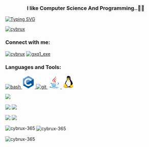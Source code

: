 <h3 align="center">I like Computer Science And Programming..👨‍💻</h3>

<a href="https://git.io/typing-svg">
    <img src="https://readme-typing-svg.demolab.com?font=Fira+Code&weight=700&duration=1700&pause=80&color=56f700&background=040c00&vCenter=true&multiline=true&height=135&lines=Welcome+in+My+Account;I+like+Programming;whoami+==>+just+student!;&bull;+Cybrux" alt="Typing SVG" />
</a>


<p align="left"> <a href="https://twitter.com/cybrux" target="blank"><img src="https://img.shields.io/twitter/follow/cybrux?logo=twitter&style=for-the-badge" alt="cybrux" /></a> </p>

<h3 align="left">Connect with me:</h3>
<p align="left">
<a href="https://twitter.com/cybrux" target="blank"><img align="center" src="https://raw.githubusercontent.com/rahuldkjain/github-profile-readme-generator/master/src/images/icons/Social/twitter.svg" alt="cybrux" height="30" width="40" /></a>
<a href="https://instagram.com/gxq1_exe" target="blank"><img align="center" src="https://raw.githubusercontent.com/rahuldkjain/github-profile-readme-generator/master/src/images/icons/Social/instagram.svg" alt="gxq1_exe" height="30" width="40" /></a>
</p>

<h3 align="left">Languages and Tools:</h3>
<p align="left"> <a href="https://www.gnu.org/software/bash/" target="_blank" rel="noreferrer"> <img src="https://www.vectorlogo.zone/logos/gnu_bash/gnu_bash-icon.svg" alt="bash" width="40" height="40"/> </a> <a href="https://www.cprogramming.com/" target="_blank" rel="noreferrer"> <img src="https://raw.githubusercontent.com/devicons/devicon/master/icons/c/c-original.svg" alt="c" width="40" height="40"/> </a> <a href="https://git-scm.com/" target="_blank" rel="noreferrer"> <img src="https://www.vectorlogo.zone/logos/git-scm/git-scm-icon.svg" alt="git" width="40" height="40"/> </a> <a href="https://www.java.com" target="_blank" rel="noreferrer"> <img src="https://raw.githubusercontent.com/devicons/devicon/master/icons/java/java-original.svg" alt="java" width="40" height="40"/> </a> <a href="https://www.linux.org/" target="_blank" rel="noreferrer"> <img src="https://raw.githubusercontent.com/devicons/devicon/master/icons/linux/linux-original.svg" alt="linux" width="40" height="40"/> </a> </p>

![](http://github-profile-summary-cards.vercel.app/api/cards/profile-details?username=Cybrux-365&theme=bear)


![](http://github-profile-summary-cards.vercel.app/api/cards/repos-per-language?username=Cybrux-365&theme=react) ![](http://github-profile-summary-cards.vercel.app/api/cards/most-commit-language?username=Cybrux-365&theme=react)

![](http://github-profile-summary-cards.vercel.app/api/cards/stats?username=Cybrux-365&theme=shades_of_purple) ![](http://github-profile-summary-cards.vercel.app/api/cards/productive-time?username=Cybrux-365&theme=discord_old_blurple&utcOffset=8)

<p><img align="left" src="https://github-readme-stats.vercel.app/api/top-langs?username=cybrux-365&show_icons=true&theme=tokyonight&title_color=00d5ff&text_color=59ff00&bg_color=000000&hide_border=true&cache_seconds=1800&locale=en&layout=compact" alt="cybrux-365" /></p>

<p>&nbsp;<img align="center" src="https://github-readme-stats.vercel.app/api?username=cybrux-365&show_icons=true&theme=tokyonight&title_color=00d5ff&text_color=2fff05&bg_color=000000&hide_border=true&cache_seconds=1800&locale=en" alt="cybrux-365" /></p>

<p><img align="center" src="https://github-readme-streak-stats.herokuapp.com/?user=cybrux-365&theme=highcontrast" alt="cybrux-365" /></p>
